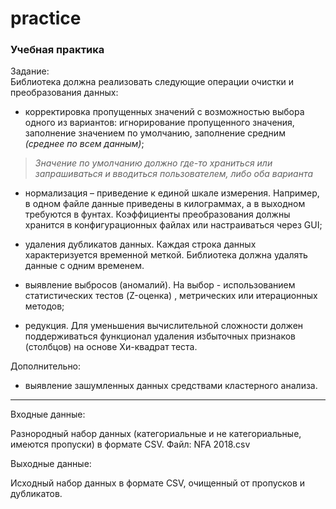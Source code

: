 # practice

### Учебная практика

Задание:  
Библиотека должна реализовать следующие операции очистки и преобразования данных:

- корректировка пропущенных значений с возможностью выбора одного из вариантов: игнорирование пропущенного значения, заполнение значением по умолчанию, заполнение средним *(среднее по всем данным)*;

> *Значение по умолчанию должно где-то храниться или запрашиваться и вводиться пользователем, либо оба варианта*

- нормализация – приведение к единой шкале измерения. Например, в одном файле данные приведены в килограммах, а в выходном требуются в фунтах. Коэффициенты преобразования должны хранится в конфигурационных файлах или настраиваться через GUI;

- удаления дубликатов данных. Каждая строка данных характеризуется временной меткой. Библиотека должна удалять данные с одним временем.

- выявление выбросов (аномалий). На выбор - использованием статистических тестов (Z-оценка) , метрических или итерационных методов;

- редукция. Для уменьшения вычислительной сложности должен поддерживаться функционал удаления избыточных признаков (столбцов) на основе Хи-квадрат теста.

Дополнительно:

- выявление зашумленных данных средствами кластерного анализа.
---

Входные данные:

Разнородный набор данных (категориальные и не категориальные, имеются пропуски) в формате CSV. Файл: NFA 2018.csv

Выходные данные:

Исходный набор данных в формате CSV, очищенный от пропусков и дубликатов.
